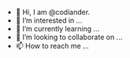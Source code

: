 - 👋 Hi, I am @codiander.
- 👀 I’m interested in ...
- 🌱 I’m currently learning ...
- 💞️ I’m looking to collaborate on ...
- 📫 How to reach me ...

<!---
codiander/codiander is a ✨ special ✨ repository because its `README.md` (this file) appears on your GitHub profile.
You can click the Preview link to take a look at your changes.
--->
